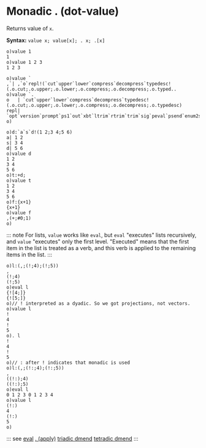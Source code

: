 # Monadic . (dot-value)

Returns value of `x`.

**Syntax:** ```value x; value[x]; . x; .[x]```

```o
o)value 1
1
o)value 1 2 3
1 2 3
```
```o
o)value `
,`| ,`o`repl!(`cut`upper`lower`compress`decompress`typedesc!(.o.cut;.o.upper;.o.lower;.o.compress;.o.decompress;.o.typed..
o)value `.
o   | `cut`upper`lower`compress`decompress`typedesc!(.o.cut;.o.upper;.o.lower;.o.compress;.o.decompress;.o.typedesc)
repl| `opt`version`prompt`ps1`out`xbt`ltrim`rtrim`trim`sig`peval`psend`enum2sym`fmt`rapi`inc`connect`takeAtMax`klen`keys..
o)
```
```o
o)d:`a`s`d!(1 2;3 4;5 6)
a| 1 2
s| 3 4
d| 5 6
o)value d
1 2
3 4
5 6
o)t:+d;
o)value t
1 2
3 4
5 6
o)f:{x+1}
{x+1}
o)value f
,(+;#0;1)
o)
```

::: note
For lists, `value` works like `eval`, but `eval` "executes" lists recursively, and `value` "executes" only the first level.
"Executed" means that the first item in the list is treated as a verb, and this verb is applied to the remaining items in the list.
:::

```o
o)l:(,;(!;4);(!;5))
,
(!;4)
(!;5)
o)eval l
{![4;]}
{![5;]}
o)// ! interpreted as a dyadic. So we got projections, not vectors.
o)value l
!
4
!
5
o). l
!
4
!
5
o)// : after ! indicates that monadic is used
o)l:(,;(!:;4);(!:;5))
,
((!:);4)
((!:);5)
o)eval l
0 1 2 3 0 1 2 3 4
o)value l
(!:)
4
(!:)
5
o)
```

::: see
[eval](/verbs/concurrency/eval.md)
[. (apply)](/verbs/indexing/dot.md)
[triadic dmend](/verbs/amendsdmends/trdmend.md)
[tetradic dmend](/verbs/amendsdmends/tetrdmend.md)
:::
